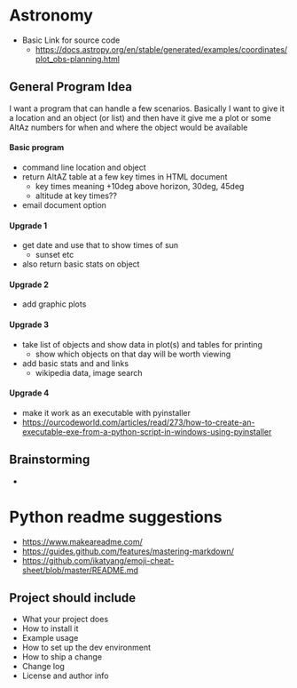 # Astronomy
* Basic Link for source code
    * https://docs.astropy.org/en/stable/generated/examples/coordinates/plot_obs-planning.html
 
## General Program Idea
I want a program that can handle a few scenarios.  Basically I want to give it a 
location and an object (or list) and then have it give me a plot or some AltAz
numbers for when and where the object would be available
#### Basic program
* command line location and object
* return AltAZ table at a few key times in HTML document
    * key times meaning +10deg above horizon, 30deg, 45deg
    * altitude at key times??
* email document option
#### Upgrade 1
* get date and use that to show times of sun
    * sunset etc
* also return basic stats on object
#### Upgrade 2
* add graphic plots
#### Upgrade 3
* take list of objects and show data in plot(s) and tables for printing
    * show which objects on that day will be worth viewing
* add basic stats and and links
    * wikipedia data, image search
#### Upgrade 4
* make it work as an executable with pyinstaller
* https://ourcodeworld.com/articles/read/273/how-to-create-an-executable-exe-from-a-python-script-in-windows-using-pyinstaller

## Brainstorming
* 


# Python readme suggestions
* https://www.makeareadme.com/
* https://guides.github.com/features/mastering-markdown/
* https://github.com/ikatyang/emoji-cheat-sheet/blob/master/README.md
## Project should include
* What your project does
* How to install it
* Example usage
* How to set up the dev environment
* How to ship a change
* Change log
* License and author info